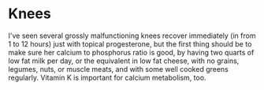 # Knees

I've seen several grossly malfunctioning knees recover immediately (in from 1 to 12 hours) just with topical progesterone, but the first thing should be to make sure her calcium to phosphorus ratio is good, by having two quarts of low fat milk per day, or the equivalent in low fat cheese, with no grains, legumes, nuts, or muscle meats, and with some well cooked greens regularly. Vitamin K is important for calcium metabolism, too.
